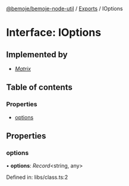 [@bemoje/bemoje-node-util](../README.md) / [Exports](../modules.md) / IOptions

# Interface: IOptions

## Implemented by

* [*Matrix*](../classes/matrix.md)

## Table of contents

### Properties

- [options](ioptions.md#options)

## Properties

### options

• **options**: *Record*<string, any\>

Defined in: libs/class.ts:2
